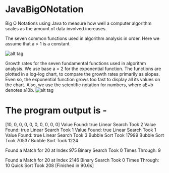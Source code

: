 # JavaBigONotation
Big O Notations using Java to measure how well a computer algorithm scales as the amount of data involved increases.


The seven common functions used in algorithm analysis in order. Here we assume that a > 1 is a constant.

![alt tag](http://url/to/functions_in_order.png)

Growth rates for the seven fundamental functions used in algorithm analysis. We use base a = 2 for the exponential function. The functions are plotted in a log-log chart, to compare the growth rates primarily as slopes. Even so, the exponential function grows too fast to display all its values on the chart. Also, we use the scientific notation for numbers, where aE+b denotes a10b.
![alt tag](http://url/to/functions_growth_rates.png)

# The program output is -
[10, 0, 0, 0, 0, 0, 0, 0, 0, 0]
Value Found: true
Linear Search Took 2
Value Found: true
Linear Search Took 1
Value Found: true
Linear Search Took 1
Value Found: true
Linear Search Took 3
Bubble Sort Took 17999
Bubble Sort Took 70537
Bubble Sort Took 1224

Found a Match for 20 at Index 975
Binary Search Took 0
Times Through: 9

Found a Match for 20 at Index 2146
Binary Search Took 0
Times Through: 10
Quick Sort Took 208
[Finished in 90.6s]


